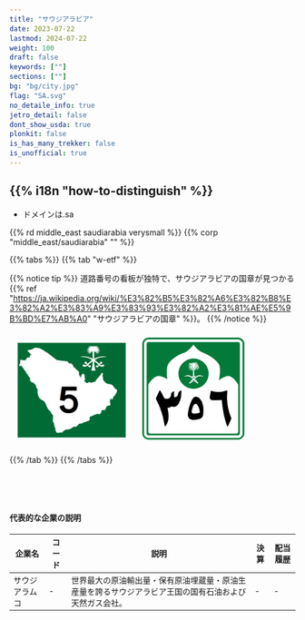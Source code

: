 ```yaml
---
title: "サウジアラビア"
date: 2023-07-22
lastmod: 2024-07-22
weight: 100
draft: false
keywords: [""]
sections: [""]
bg: "bg/city.jpg"
flag: "SA.svg"
no_detaile_info: true
jetro_detail: false
dont_show_usda: true
plonkit: false
is_has_many_trekker: false
is_unofficial: true
---
```


<div class="main-desciption country-description">
    <h2 class="section-title">{{% i18n "how-to-distinguish" %}}</h2>
    <ul class="rule-list">
        <li>ドメインは<span class="quiz">.sa</span></li>
    </ul>
    {{% rd middle_east saudiarabia verysmall %}}
    {{% corp "middle_east/saudiarabia" "" %}}
</div>

{{% tabs %}}
{{% tab "w-etf" %}}

{{% notice tip %}}
道路番号の看板が独特で、サウジアラビアの国章が見つかる{{% ref "https://ja.wikipedia.org/wiki/%E3%82%B5%E3%82%A6%E3%82%B8%E3%82%A2%E3%83%A9%E3%83%93%E3%82%A2%E3%81%AE%E5%9B%BD%E7%AB%A0" "サウジアラビアの国章" %}}。
{{% /notice %}}

<div class="googlemap-if">
<img src="./r/route_5_ksa_png.jpg" width="200px" style="margin:10px">
<img src="./r/Saudi_Arabia_-_City_road-356.svg" width="180px" style="margin:10px">
</div>

{{% /tab %}}
{{% /tabs  %}}


<div class="container-corp mt-5" id="corp-desc" style="padding-top:50px">
    <h4 class="mb-4">代表的な企業の説明</h4>
    <table class="table table-striped table-bordered">
        <thead class="table-light">
            <tr>
                <th scope="col" class="col-width-2">企業名</th>
                <th scope="col" class="col-width-1">コード</th>
                <th scope="col" class="col-width-7">説明</th>
                <th scope="col" class="col-width-05">決算</th>
                <th scope="col" class="col-width-05">配当履歴</th>
            </tr>
        </thead>
        <tbody class="corp-desc">
            <tr>
                <td>サウジアラムコ</td>
                <td>-</td>
                <td>世界最大の原油輸出量・保有原油埋蔵量・原油生産量を誇るサウジアラビア王国の国有石油および天然ガス会社。</td>
                <td>-</td>
                <td>-</td>
            </tr>
        </tbody>
    </table>
</div>
